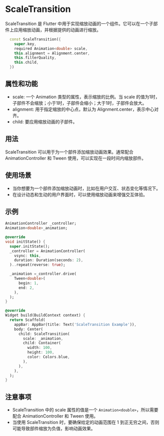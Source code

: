 # ScaleTransition

ScaleTransition 是 Flutter 中用于实现缩放动画的一个组件。它可以在一个子部件上应用缩放动画，并根据提供的动画进行缩放。

```dart
  const ScaleTransition({
    super.key,
    required Animation<double> scale,
    this.alignment = Alignment.center,
    this.filterQuality,
    this.child,
  })
```

## 属性和功能

- scale: 一个 Animation<double> 类型的属性，表示缩放的比例。当 scale 的值为1时，子部件不会缩放；小于1时，子部件会缩小；大于1时，子部件会放大。
- alignment: 用于指定缩放的中心点，默认为 Alignment.center，表示中心对齐。
- child: 要应用缩放动画的子部件。

## 用法

ScaleTransition 可以用于为一个部件添加缩放动画效果。通常配合 AnimationController 和 Tween 使用，可以实现在一段时间内缩放部件。

## 使用场景

- 当你想要为一个部件添加缩放动画时，比如在用户交互、状态变化等情况下。
- 在设计动态和生动的用户界面时，可以使用缩放动画来增强交互体验。

## 示例

```dart
AnimationController _controller;
Animation<double>_animation;

@override
void initState() {
  super.initState();
  _controller = AnimationController(
    vsync: this,
    duration: Duration(seconds: 2),
  )..repeat(reverse: true);

  _animation =_controller.drive(
    Tween<double>(
      begin: 1,
      end: 2,
    ),
  );
}

@override
Widget build(BuildContext context) {
  return Scaffold(
    appBar: AppBar(title: Text('ScaleTransition Example')),
    body: Center(
      child: ScaleTransition(
        scale: _animation,
        child: Container(
          width: 100,
          height: 100,
          color: Colors.blue,
        ),
      ),
    ),
  );
}
```

## 注意事项

- ScaleTransition 中的 scale 属性的值是一个 `Animation<double>`，所以需要配合 AnimationController 和 Tween 使用。
- 当使用 ScaleTransition 时，要确保给定的动画范围在 1 到正无穷之间，否则可能导致部件缩放为负值，影响动画效果。
